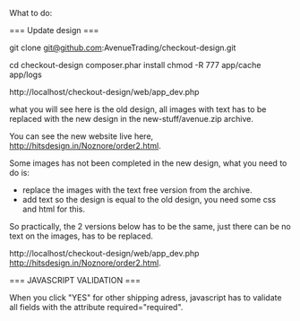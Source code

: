 What to do:

=== Update design ===

git clone git@github.com:AvenueTrading/checkout-design.git

cd checkout-design
composer.phar install
chmod -R 777 app/cache app/logs

http://localhost/checkout-design/web/app_dev.php

what you will see here is the old design, all images with text has to be replaced with the new design in the new-stuff/avenue.zip archive.

You can see the new website live here, http://hitsdesign.in/Noznore/order2.html.

Some images has not been completed in the new design, what you need to do is:

- replace the images with the text free version from the archive.
- add text so the design is equal to the old design, you need some css and html for this.

So practically, the 2 versions below has to be the same, just there can be no text on the images, has to be replaced.


http://localhost/checkout-design/web/app_dev.php
http://hitsdesign.in/Noznore/order2.html.


=== JAVASCRIPT VALIDATION ===

When you click "YES" for other shipping adress, javascript has to validate all fields with the attribute required="required".

